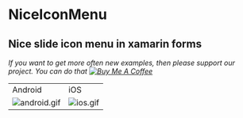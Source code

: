 # NiceIconMenu
## Nice slide icon menu in xamarin forms 
<i>If you want to get more often new examples, then please support our project. You can do that</i>
<i><a href="https://www.buymeacoffee.com/MxzZogK" target="_blank"><img src="https://bmc-cdn.nyc3.digitaloceanspaces.com/BMC-button-images/custom_images/white_img.png" alt="Buy Me A Coffee" style="height: auto !important;width: auto !important;" ></a></i>

<table>
  <tr>
    <td>Android</td>
    <td>iOS</td>
  </tr>
  <tr>
    <td><img src="https://github.com/xamarinium/NiceIconMenu/blob/master/Screenshots/android.gif?raw=true" alt="android.gif"></td>
    <td><img src="https://github.com/xamarinium/NiceIconMenu/blob/master/Screenshots/ios.gif?raw=true" alt="ios.gif"></td>
  </tr>
</table>

